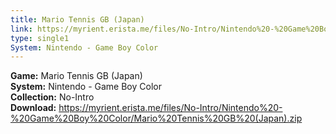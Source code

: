 ```yaml
---
title: Mario Tennis GB (Japan)
link: https://myrient.erista.me/files/No-Intro/Nintendo%20-%20Game%20Boy%20Color/Mario%20Tennis%20GB%20(Japan).zip
type: single1
System: Nintendo - Game Boy Color
---
```

<b>Game:</b> Mario Tennis GB (Japan)<br>
<b>System:</b> Nintendo - Game Boy Color<br>
<b>Collection:</b> No-Intro<br>
<b>Download:</b> https://myrient.erista.me/files/No-Intro/Nintendo%20-%20Game%20Boy%20Color/Mario%20Tennis%20GB%20(Japan).zip
